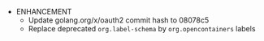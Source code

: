 - ENHANCEMENT
  - Update golang.org/x/oauth2 commit hash to 08078c5
  - Replace deprecated `org.label-schema` by `org.opencontainers` labels
